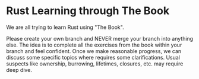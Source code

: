 # Rust Learning through The Book

We are all trying to learn Rust using "The Book".

Please create your own branch and NEVER merge your branch into anything else. The idea is to complete all the exercises from the book within your branch and feel confident. Once we make reasonable progress, we can discuss some specific topics where requires some clarifications. Usual suspects like ownership, burrowing, lifetimes, closures, etc. may require deep dive.